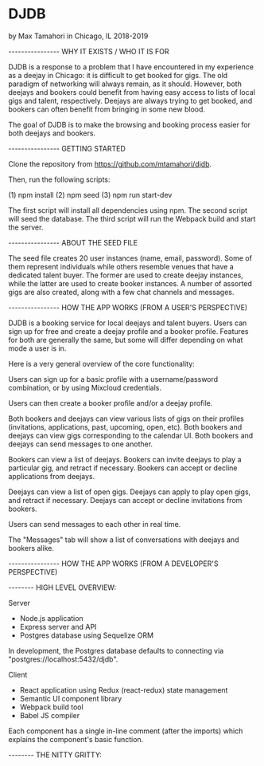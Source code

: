 # DJDB

  by Max Tamahori
  in Chicago, IL
  2018-2019

---------------- WHY IT EXISTS / WHO IT IS FOR

DJDB is a response to a problem that I have encountered in my experience as a deejay in Chicago: it is difficult to get booked for gigs. The old paradigm of networking will always remain, as it should. However, both deejays and bookers could benefit from having easy access to lists of local gigs and talent, respectively. Deejays are always trying to get booked, and bookers can often benefit from bringing in some new blood.

The goal of DJDB is to make the browsing and booking process easier for both deejays and bookers.

---------------- GETTING STARTED

Clone the repository from https://github.com/mtamahori/djdb.

Then, run the following scripts:

(1) npm install
(2) npm seed
(3) npm run start-dev

The first script will install all dependencies using npm.
The second script will seed the database.
The third script will run the Webpack build and start the server.

---------------- ABOUT THE SEED FILE

The seed file creates 20 user instances (name, email, password). Some of them represent individuals while others resemble venues that have a dedicated talent buyer. The former are used to create deejay instances, while the latter are used to create booker instances. A number of assorted gigs are also created, along with a few chat channels and messages.

---------------- HOW THE APP WORKS (FROM A USER'S PERSPECTIVE)

DJDB is a booking service for local deejays and talent buyers.
Users can sign up for free and create a deejay profile and a booker profile.
Features for both are generally the same, but some will differ depending on what mode a user is in.

Here is a very general overview of the core functionality:

Users can sign up for a basic profile with a username/password combination, or by using Mixcloud credentials.

Users can then create a booker profile and/or a deejay profile.

Both bookers and deejays can view various lists of gigs on their profiles (invitations, applications, past, upcoming, open, etc).
Both bookers and deejays can view gigs corresponding to the calendar UI.
Both bookers and deejays can send messages to one another.

Bookers can view a list of deejays.
Bookers can invite deejays to play a particular gig, and retract if necessary.
Bookers can accept or decline applications from deejays.

Deejays can view a list of open gigs.
Deejays can apply to play open gigs, and retract if necessary.
Deejays can accept or decline invitations from bookers.

Users can send messages to each other in real time.

The "Messages" tab will show a list of conversations with deejays and bookers alike.

---------------- HOW THE APP WORKS (FROM A DEVELOPER'S PERSPECTIVE)

-------- HIGH LEVEL OVERVIEW:

Server
  - Node.js application
  - Express server and API
  - Postgres database using Sequelize ORM

  In development, the Postgres database defaults to connecting via "postgres://localhost:5432/djdb".

Client
  - React application using Redux (react-redux) state management
  - Semantic UI component library
  - Webpack build tool
  - Babel JS compiler

  Each component has a single in-line comment (after the imports) which explains the component's basic function.

-------- THE NITTY GRITTY:
